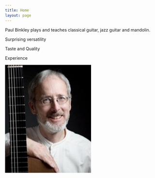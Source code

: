 ```yaml
---
title: Home
layout: page
---
```


<div class="side-block" markdown=1>

Paul Binkley plays and teaches classical guitar, jazz guitar and mandolin.

Surprising versatility

Taste and Quality

Experience

</div>

![](Home_files/ContactSheet-006_2.jpg)

